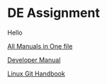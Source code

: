 # DE Assignment
Hello

[All Manuals in One file](https://github.com/ZhanLiang06/DE_malay_news/blob/main/ONE%20FOR%20ALL%20MANUAL.md)

[Developer Manual](https://github.com/ZhanLiang06/DE_malay_news/blob/main/Developer%20Manual.md)

[Linux Git Handbook](https://github.com/ZhanLiang06/DE_malay_news/blob/main/Linux%20Git%20Handbook.md)
